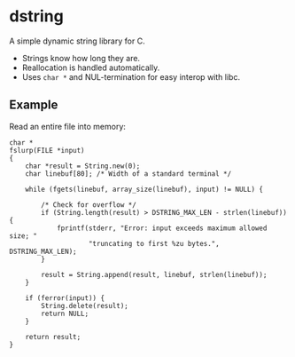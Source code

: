 dstring
=======

A simple dynamic string library for C.

- Strings know how long they are.
- Reallocation is handled automatically.
- Uses `char *` and NUL-termination for easy interop with libc.

Example
-------

Read an entire file into memory:

	char *
	fslurp(FILE *input)
	{
	    char *result = String.new(0);
	    char linebuf[80]; /* Width of a standard terminal */
	
	    while (fgets(linebuf, array_size(linebuf), input) != NULL) {
	
	        /* Check for overflow */
	        if (String.length(result) > DSTRING_MAX_LEN - strlen(linebuf)) {
	            fprintf(stderr, "Error: input exceeds maximum allowed size; "
	                    "truncating to first %zu bytes.", DSTRING_MAX_LEN);
	        }
	
	        result = String.append(result, linebuf, strlen(linebuf));
	    }
	
	    if (ferror(input)) {
	        String.delete(result);
	        return NULL;
	    }
	
	    return result;
	}
